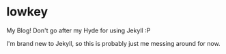 # lowkey
My Blog! Don't go after my Hyde for using Jekyll :P

I'm brand new to Jekyll, so this is probably just me messing around for now.
